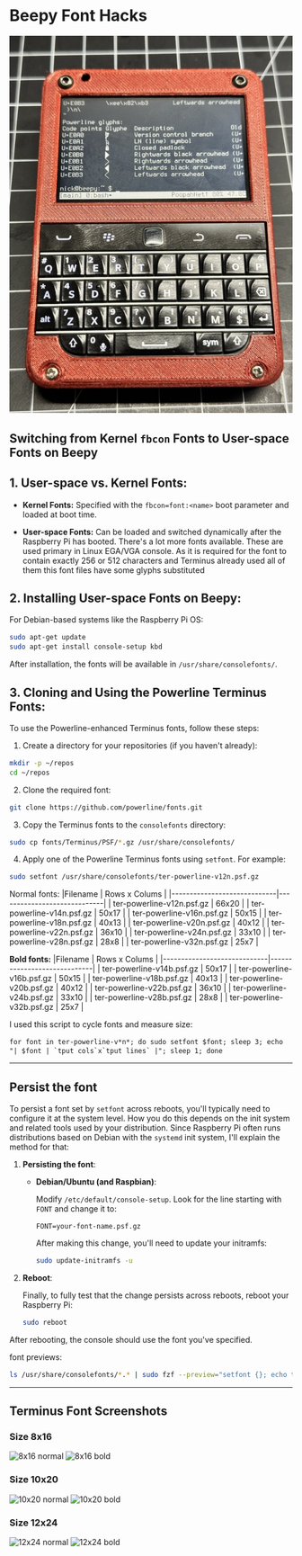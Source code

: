 
# Beepy Font Hacks

![Beepy Powerline](./images/beepy_powerline.jpg)

## Switching from Kernel `fbcon` Fonts to User-space Fonts on Beepy


## 1. User-space vs. Kernel Fonts:
- **Kernel Fonts:** Specified with the `fbcon=font:<name>` boot parameter and loaded at boot time.
  
- **User-space Fonts:** Can be loaded and switched dynamically after the Raspberry Pi has booted. There's a lot more fonts available. These are used primary in Linux EGA/VGA console. As it is required for the font to contain exactly 256 or 512 characters and Terminus already used all of them this font files have some glyphs substituted

## 2. Installing User-space Fonts on Beepy:
For Debian-based systems like the Raspberry Pi OS:

```bash
sudo apt-get update
sudo apt-get install console-setup kbd
```

After installation, the fonts will be available in `/usr/share/consolefonts/`.

## 3. Cloning and Using the Powerline Terminus Fonts:
To use the Powerline-enhanced Terminus fonts, follow these steps:

1. Create a directory for your repositories (if you haven't already):

```bash
mkdir -p ~/repos
cd ~/repos
```

2. Clone the required font:

```bash
git clone https://github.com/powerline/fonts.git
```

3. Copy the Terminus fonts to the `consolefonts` directory:

```bash
sudo cp fonts/Terminus/PSF/*.gz /usr/share/consolefonts/
```

4. Apply one of the Powerline Terminus fonts using `setfont`. For example:

```bash
sudo setfont /usr/share/consolefonts/ter-powerline-v12n.psf.gz
```

Normal fonts:
|Filename                     | Rows x Colums               |
|-----------------------------|-----------------------------|
| ter-powerline-v12n.psf.gz | 66x20 |
| ter-powerline-v14n.psf.gz | 50x17 |
| ter-powerline-v16n.psf.gz | 50x15 |
| ter-powerline-v18n.psf.gz | 40x13 |
| ter-powerline-v20n.psf.gz | 40x12 |
| ter-powerline-v22n.psf.gz | 36x10 |
| ter-powerline-v24n.psf.gz | 33x10 |
| ter-powerline-v28n.psf.gz | 28x8  |
| ter-powerline-v32n.psf.gz | 25x7  |

**Bold fonts:**
|Filename                     | Rows x Colums               |
|-----------------------------|-----------------------------|
| ter-powerline-v14b.psf.gz | 50x17 |
| ter-powerline-v16b.psf.gz | 50x15 |
| ter-powerline-v18b.psf.gz | 40x13 |
| ter-powerline-v20b.psf.gz | 40x12 |
| ter-powerline-v22b.psf.gz | 36x10 |
| ter-powerline-v24b.psf.gz | 33x10 |
| ter-powerline-v28b.psf.gz | 28x8  |
| ter-powerline-v32b.psf.gz | 25x7  |


I used this script to cycle fonts and measure size:
```
for font in ter-powerline-v*n*; do sudo setfont $font; sleep 3; echo "| $font | `tput cols`x`tput lines` |"; sleep 1; done
```

---

## Persist the font

To persist a font set by `setfont` across reboots, you'll typically need to configure it at the system level. How you do this depends on the init system and related tools used by your distribution. Since Raspberry Pi often runs distributions based on Debian with the `systemd` init system, I'll explain the method for that:

1. **Persisting the font**:

   - **Debian/Ubuntu (and Raspbian)**:

     Modify `/etc/default/console-setup`. Look for the line starting with `FONT` and change it to:

     ```
     FONT=your-font-name.psf.gz
     ```

     After making this change, you'll need to update your initramfs:

     ```bash
     sudo update-initramfs -u
     ```

2. **Reboot**:

   Finally, to fully test that the change persists across reboots, reboot your Raspberry Pi:

   ```bash
   sudo reboot
   ```

After rebooting, the console should use the font you've specified.

font previews: 
```bash
ls /usr/share/consolefonts/*.* | sudo fzf --preview="setfont {}; echo the slow box jumped over the electric blue dog" --preview-window=up --keep-right
```
---

## Terminus Font Screenshots


### Size 8x16

![8x16 normal](https://terminus-font.sourceforge.net/img1/8x16n.gif)
![8x16 bold](https://terminus-font.sourceforge.net/img1/8x16b.gif)

### Size 10x20

![10x20 normal](https://terminus-font.sourceforge.net/img1/10x20n.gif)
![10x20 bold](https://terminus-font.sourceforge.net/img1/10x20b.gif)

### Size 12x24

![12x24 normal](https://terminus-font.sourceforge.net/img1/12x24n.gif)
![12x24 bold](https://terminus-font.sourceforge.net/img1/12x24b.gif)
